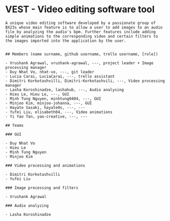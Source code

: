 # VEST - Video editing software tool 

    A unique video editing software developed by a passionate group of BX23s whose main feature is to allow a user to add images to an audio file by analyzing the audio's bpm. Further features include adding simple animations to the corresponding video and certain filters to the images imported into the application by the user.


    ## Members (name surname, github username, trello username, [role])

    - Vrushank Agrawal, vrushank-agrawal, ---, project leader + Image processing manager
    - Duy Nhat Vo, nhat-vo, ---, git leader
    - Lucia Carai, LuciaCarai, ---, trello assistant
    - Dimitri Korkotashvilli, Dimitri-Korkotashvili, ---, Video processing manager
    - Lasha Koroshinadze, lashahub, ---, Audio analysing
    - Hieu Le, Hieu Le, ---, GUI
    - Minh Tung Nguyen, minhtung0404, ---, GUI
    - Minjoo Kim, minjoo-johanna, ---, GUI
    - Hayate Sasaki, hayate0s, ---, ---
    - Yufei Liu, elisabeth04, ---, Video animations
    - Yi Yao Tan, yao-creative, ---, ---

    ## Teams

    ### GUI

    - Duy Nhat Vo
    - Hieu Le
    - Minh Tung Nguyen
    - Minjoo Kim

    ### Video processing and animations 

    - Dimitri Korkotashvilli
    - Yufei Liu

    ### Image processing and filters 

    - Vrushank Agrawal
    
    ### Audio analyzing 

    - Lasha Koroshinadze

